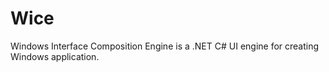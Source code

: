 # Wice
Windows Interface Composition Engine is a .NET C# UI engine for creating Windows application.
